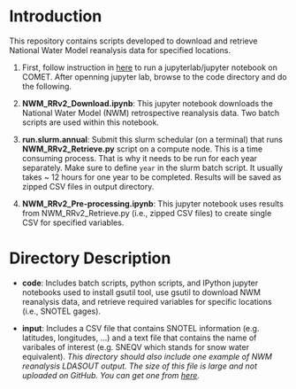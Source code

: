 # Introduction
This repository contains scripts developed to download and retrieve National Water Model reanalysis data for specified locations. 

1. First, follow instruction in [here](https://github.com/igarousi/XSEDE/tree/master/run_notebooks_on_comet) to run a jupyterlab/jupyter notebook on COMET. After openning jupyter lab, browse to the code directory and do the following.

2. **NWM_RRv2_Download.ipynb**: This jupyter notebook downloads the National Water Model (NWM) retrospective reanalysis data. Two batch scripts are used within this notebook.

3. **run.slurm.annual**: Submit this slurm schedular (on a terminal) that runs **NWM_RRv2_Retrieve.py** script on a compute node. This is a time consuming process. That is why it needs to be run for each year separately. Make sure to define `year` in the slurm batch script. It usually takes ~ 12 hours for one year to be completed. Results will be saved as zipped CSV files in output directory.  

4. **NWM_RRv2_Pre-processing.ipynb**: This jupyter notebook uses results from NWM_RRv2_Retrieve.py (i.e., zipped CSV files) to create single CSV for specified variables. 


# Directory Description

* **code**: Includes batch scripts, python scripts, and IPython jupyter notebooks used to install gsutil tool, use gsutil to download NWM reanalysis data, and retrieve required variables for specific locations (i.e., SNOTEL gages).

* **input**: Includes a CSV file that contains SNOTEL information (e.g. latitudes, longitudes, ...) and a text file that contains the name of varibales of interest (e.g. SNEQV which stands for snow water equivalent). *This directory should also include one example of NWM reanalysis LDASOUT output. The size of this file is large and not uploaded on GitHub. You can get one from [here](https://console.cloud.google.com/storage/browser/national-water-model-v2/full_physics/?pli=1).*



